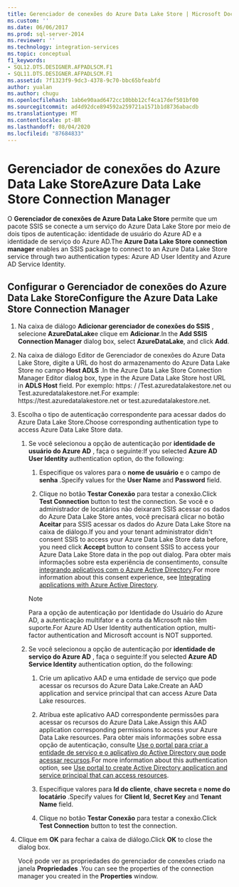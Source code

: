 ```yaml
---
title: Gerenciador de conexões do Azure Data Lake Store | Microsoft Docs
ms.custom: ''
ms.date: 06/06/2017
ms.prod: sql-server-2014
ms.reviewer: ''
ms.technology: integration-services
ms.topic: conceptual
f1_keywords:
- SQL12.DTS.DESIGNER.AFPADLSCM.F1
- SQL11.DTS.DESIGNER.AFPADLSCM.F1
ms.assetid: 7f1323f9-9dc3-4378-9c70-bbc65bfeabfd
author: yualan
ms.author: chugu
ms.openlocfilehash: 1ab6e90aad6472cc10bbb12cf4ca17def501bf00
ms.sourcegitcommit: ad4d92dce894592a259721a1571b1d8736abacdb
ms.translationtype: MT
ms.contentlocale: pt-BR
ms.lasthandoff: 08/04/2020
ms.locfileid: "87684833"
---
```

# <a name="azure-data-lake-store-connection-manager"></a><span data-ttu-id="1a053-102">Gerenciador de conexões do Azure Data Lake Store</span><span class="sxs-lookup"><span data-stu-id="1a053-102">Azure Data Lake Store Connection Manager</span></span>
  <span data-ttu-id="1a053-103">O **Gerenciador de conexões de Azure Data Lake Store** permite que um pacote SSIS se conecte a um serviço do Azure Data Lake Store por meio de dois tipos de autenticação: identidade de usuário do Azure AD e a identidade de serviço do Azure AD.</span><span class="sxs-lookup"><span data-stu-id="1a053-103">The **Azure Data Lake Store connection manager** enables an SSIS package to connect to an Azure Data Lake Store service through two authentication types: Azure AD User Identity and Azure AD Service Identity.</span></span>  

## <a name="configure-the-azure-data-lake-store-connection-manager"></a><span data-ttu-id="1a053-104">Configurar o Gerenciador de conexões do Azure Data Lake Store</span><span class="sxs-lookup"><span data-stu-id="1a053-104">Configure the Azure Data Lake Store Connection Manager</span></span> 
  
1.  <span data-ttu-id="1a053-105">Na caixa de diálogo **Adicionar gerenciador de conexões do SSIS** , selecione **AzureDataLake**e clique em **Adicionar**.</span><span class="sxs-lookup"><span data-stu-id="1a053-105">In the **Add SSIS Connection Manager** dialog box, select **AzureDataLake**, and click **Add**.</span></span>   
  
2.  <span data-ttu-id="1a053-106">Na caixa de diálogo Editor de Gerenciador de conexões do Azure Data Lake Store, digite a URL do host do armazenamento do Azure Data Lake Store no campo **Host ADLS** .</span><span class="sxs-lookup"><span data-stu-id="1a053-106">In the Azure Data Lake Store Connection Manager Editor dialog box, type in the Azure Data Lake Store host URL in **ADLS Host** field.</span></span> <span data-ttu-id="1a053-107">Por exemplo: https: \/ /Test.azuredatalakestore.net ou Test.azuredatalakestore.net.</span><span class="sxs-lookup"><span data-stu-id="1a053-107">For example: https:\//test.azuredatalakestore.net or test.azuredatalakestore.net.</span></span>
  
3.  <span data-ttu-id="1a053-108">Escolha o tipo de autenticação correspondente para acessar dados do Azure Data Lake Store.</span><span class="sxs-lookup"><span data-stu-id="1a053-108">Choose corresponding authentication type to access Azure Data Lake Store data.</span></span>

    1.  <span data-ttu-id="1a053-109">Se você selecionou a opção de autenticação por **identidade de usuário do Azure AD** , faça o seguinte:</span><span class="sxs-lookup"><span data-stu-id="1a053-109">If you selected **Azure AD User Identity** authentication option, do the following:</span></span>

        1. <span data-ttu-id="1a053-110">Especifique os valores para o **nome de usuário** e o campo de **senha** .</span><span class="sxs-lookup"><span data-stu-id="1a053-110">Specify values for the **User Name** and **Password** field.</span></span> 
    
        2. <span data-ttu-id="1a053-111">Clique no botão **Testar Conexão** para testar a conexão.</span><span class="sxs-lookup"><span data-stu-id="1a053-111">Click **Test Connection** button to test the connection.</span></span> <span data-ttu-id="1a053-112">Se você e o administrador de locatários não deixaram SSIS acessar os dados do Azure Data Lake Store antes, você precisará clicar no botão **Aceitar** para SSIS acessar os dados do Azure Data Lake Store na caixa de diálogo.</span><span class="sxs-lookup"><span data-stu-id="1a053-112">If you and your tenant administrator didn't consent SSIS to access your Azure Data Lake Store data before, you need click **Accept** button to consent SSIS to access your Azure Data Lake Store data in the pop out dialog.</span></span> <span data-ttu-id="1a053-113">Para obter mais informações sobre esta experiência de consentimento, consulte [integrando aplicativos com o Azure Active Directory](https://docs.microsoft.com/azure/active-directory/manage-apps/plan-an-application-integration#integrating-applications-with-azure-ad).</span><span class="sxs-lookup"><span data-stu-id="1a053-113">For more information about this consent experience, see [Integrating applications with Azure Active Directory](https://docs.microsoft.com/azure/active-directory/manage-apps/plan-an-application-integration#integrating-applications-with-azure-ad).</span></span>
    
        > [!NOTE] 
        > <span data-ttu-id="1a053-114">Para a opção de autenticação por Identidade do Usuário do Azure AD, a autenticação multifator e a conta da Microsoft não têm suporte.</span><span class="sxs-lookup"><span data-stu-id="1a053-114">For Azure AD User Identity authentication option, multi-factor authentication and Microsoft account is NOT supported.</span></span>
    
    2.  <span data-ttu-id="1a053-115">Se você selecionou a opção de autenticação por **identidade de serviço do Azure AD** , faça o seguinte:</span><span class="sxs-lookup"><span data-stu-id="1a053-115">If you selected **Azure AD Service Identity** authentication option, do the following:</span></span>
        1. <span data-ttu-id="1a053-116">Crie um aplicativo AAD e uma entidade de serviço que pode acessar os recursos do Azure Data Lake.</span><span class="sxs-lookup"><span data-stu-id="1a053-116">Create an AAD application and service principal that can access Azure Data Lake resources.</span></span>
    
        2. <span data-ttu-id="1a053-117">Atribua este aplicativo AAD correspondente permissões para acessar os recursos do Azure Data Lake.</span><span class="sxs-lookup"><span data-stu-id="1a053-117">Assign this AAD application corresponding permissions to access your Azure Data Lake resources.</span></span> <span data-ttu-id="1a053-118">Para obter mais informações sobre essa opção de autenticação, consulte [Use o portal para criar a entidade de serviço e o aplicativo do Active Directory que pode acessar recursos](https://docs.microsoft.com/azure/azure-resource-manager/resource-group-create-service-principal-portal).</span><span class="sxs-lookup"><span data-stu-id="1a053-118">For more information about this authentication option, see [Use portal to create Active Directory application and service principal that can access resources](https://docs.microsoft.com/azure/azure-resource-manager/resource-group-create-service-principal-portal).</span></span>
    
        3. <span data-ttu-id="1a053-119">Especifique valores para **Id do cliente**, **chave secreta** e **nome do locatário** .</span><span class="sxs-lookup"><span data-stu-id="1a053-119">Specify values for **Client Id**, **Secret Key** and **Tenant Name** field.</span></span>
    
        4. <span data-ttu-id="1a053-120">Clique no botão **Testar Conexão** para testar a conexão.</span><span class="sxs-lookup"><span data-stu-id="1a053-120">Click **Test Connection** button to test the connection.</span></span>  
  
4.  <span data-ttu-id="1a053-121">Clique em **OK** para fechar a caixa de diálogo.</span><span class="sxs-lookup"><span data-stu-id="1a053-121">Click **OK** to close the dialog box.</span></span>  
  
    <span data-ttu-id="1a053-122">Você pode ver as propriedades do gerenciador de conexões criado na janela **Propriedades** .</span><span class="sxs-lookup"><span data-stu-id="1a053-122">You can see the properties of the connection manager you created in the **Properties** window.</span></span>  
  
  
